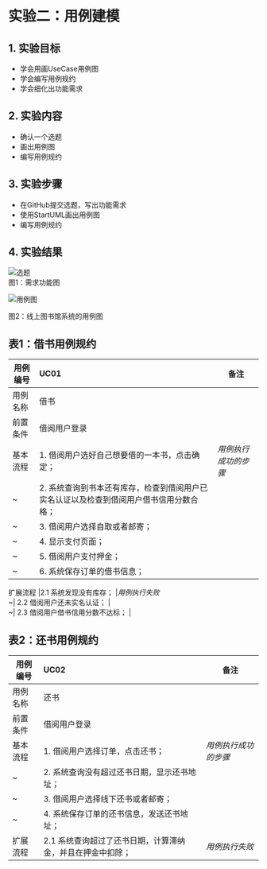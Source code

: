 # 实验二：用例建模

## 1. 实验目标

- 学会用画UseCase用例图
- 学会编写用例规约
- 学会细化出功能需求

## 2. 实验内容

- 确认一个选题
- 画出用例图
- 编写用例规约

## 3. 实验步骤

- 在GitHub提交选题，写出功能需求  
- 使用StartUML画出用例图
- 编写用例规约

## 4. 实验结果
![选题](https://raw.githubusercontent.com/756612440/uml-modeling-2020/master/students/1714080902238/Lab2-issue-detail.png)  
图1：需求功能图  

![用例图](https://raw.githubusercontent.com/756612440/uml-modeling-2020/master/students/1714080902238/Lab2-UseCase.jpg)  

图2：线上图书馆系统的用例图  

## 表1：借书用例规约  

用例编号  | UC01 | 备注  
-|:-|-  
用例名称  | 借书  |   
前置条件  | 借阅用户登录 |   
基本流程  | 1. 借阅用户选好自己想要借的一本书，点击确定；  |*用例执行成功的步骤*    
~| 2. 系统查询到书本还有库存，检查到借阅用户已实名认证以及检查到借阅用户借书信用分数合格；  |   
~| 3. 借阅用户选择自取或者邮寄；  |   
~| 4. 显示支付页面；  |   
~| 5. 借阅用户支付押金；  |   
~| 6. 系统保存订单的借书信息；  |   

扩展流程  |2.1 系统发现没有库存；  |*用例执行失败*    
~| 2.2 借阅用户还未实名认证；  |  
~| 2.3 借阅用户借书信用分数不达标；  |  

## 表2：还书用例规约  

用例编号  | UC02 | 备注  
-|:-|-  
用例名称  | 还书  |   
前置条件  | 借阅用户登录  |   
基本流程  | 1. 借阅用户选择订单，点击还书；  |*用例执行成功的步骤*    
~| 2. 系统查询没有超过还书日期，显示还书地址；  |   
~| 3. 借阅用户选择线下还书或者邮寄；  |   
~| 4. 系统保存订单的还书信息，发送还书地址；  |   
扩展流程  |2.1 系统查询超过了还书日期，计算滞纳金，并且在押金中扣除；  |*用例执行失败*    

